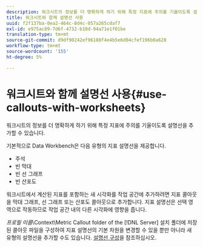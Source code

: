 ```yaml
---
description: 워크시트의 정보를 더 명확하게 하기 위해 특정 지표에 주의를 기울이도록 설명선을 추가할 수 있습니다.
title: 워크시트와 함께 설명선 사용
uuid: f2f137ba-0ea2-464c-8d4c-057a265cdaf7
exl-id: e975ac89-7d6f-4732-b10d-94a71e1f01be
translation-type: tm+mt
source-git-commit: d9df90242ef96188f4e4b5e6d04cfef196b0a628
workflow-type: tm+mt
source-wordcount: '155'
ht-degree: 5%

---
```


# 워크시트와 함께 설명선 사용{#use-callouts-with-worksheets}

워크시트의 정보를 더 명확하게 하기 위해 특정 지표에 주의를 기울이도록 설명선을 추가할 수 있습니다.

기본적으로 Data Workbench은 다음 유형의 지표 설명선을 제공합니다.

* 주석
* 빈 막대
* 빈 선 그래프
* 빈 산포도

워크시트에서 계산된 지표를 포함하는 새 시각화를 작업 공간에 추가하려면 지표 콜아웃을 막대 그래프, 선 그래프 또는 산포도 콜아웃으로 추가합니다. 지표 설명선은 선택 영역으로 작동하므로 작업 공간 내의 다른 시각화에 영향을 줍니다.

*프로필 이름*\Context\Metric Callout folder of the [!DNL Server] 설치 폴더에 저장된 콜아웃 파일을 구성하여 지표 설명선의 기본 차원을 변경할 수 있을 뿐만 아니라 새 유형의 설명선을 추가할 수도 있습니다. [설명선 구성](../../../../home/c-get-started/c-intf-anlys-ftrs/c-config-callouts.md#concept-f6e91e172f5e4c009245c9c549beb76a)을 참조하십시오.
